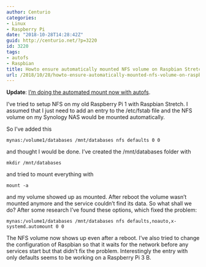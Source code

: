 ```yaml
---
author: Centurio
categories:
- Linux
- Raspberry Pi
date: "2018-10-28T14:28:42Z"
guid: http://centurio.net/?p=3220
id: 3220
tags:
- autofs
- Raspbian
title: Howto ensure automatically mounted NFS volume on Raspbian Stretch
url: /2018/10/28/howto-ensure-automatically-mounted-nfs-volume-on-raspbian-stretch/
---
```

**Update**: [I&#8217;m doing the automated mount now with autofs](http://centurio.net/2018/11/21/auto-mount-nfs-shares-on-raspbian/).

I&#8217;ve tried to setup NFS on my old Raspberry Pi 1 with Raspbian Stretch. I assumed that I just need to add an entry to the /etc/fstab file and the NFS volume on my Synology NAS would be mounted automatically.

So I&#8217;ve added this

<pre class="wp-block-code"><code>mynas:/volume1/databases /mnt/databases nfs defaults 0 0</code></pre>

and thought I would be done. I&#8217;ve created the /mnt/databases folder with

<pre class="wp-block-code"><code>mkdir /mnt/databases</code></pre>

and tried to mount everything with

<pre class="wp-block-code"><code>mount -a</code></pre>

and my volume showed up as mounted. After reboot the volume wasn&#8217;t mounted anymore and the service couldn&#8217;t find its data. So what shall we do? After some research I&#8217;ve found these options, which fixed the problem:

<pre class="wp-block-code"><code>mynas:/volume1/databases /mnt/databases nfs defaults,noauto,x-systemd.automount 0 0</code></pre>

The NFS volume now shows up even after a reboot. I&#8217;ve also tried to change the configuration of Raspbian so that it waits for the network before any services start but that didn&#8217;t fix the problem. Interestingly the entry with only defaults seems to be working on a Raspberry Pi 3 B.